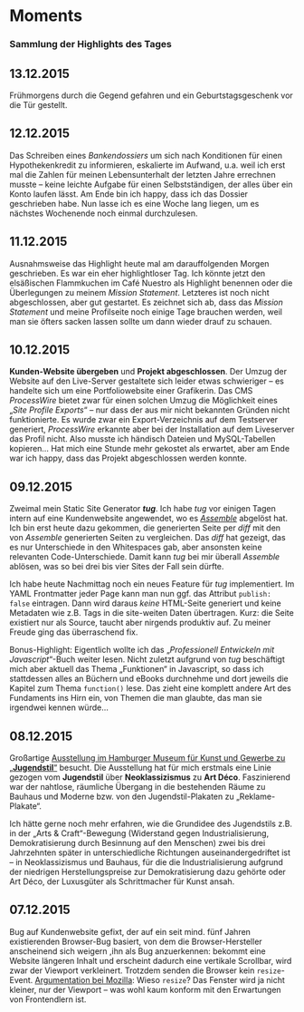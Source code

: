 # Moments

### Sammlung der Highlights des Tages


13.12.2015
---
Frühmorgens durch die Gegend gefahren und ein Geburtstagsgeschenk vor die Tür gestellt.


12.12.2015
---
Das Schreiben eines _Bankendossiers_ um sich nach Konditionen für einen Hypothekenkredit zu informieren, eskalierte im Aufwand, u.a. weil ich erst mal die Zahlen für meinen Lebensunterhalt der letzten Jahre errechnen musste – keine leichte Aufgabe für einen Selbstständigen, der alles über ein Konto laufen lässt. Am Ende bin ich happy, dass ich das Dossier geschrieben habe. Nun lasse ich es eine Woche lang liegen, um es nächstes Wochenende noch einmal durchzulesen.


11.12.2015
---
Ausnahmsweise das Highlight heute mal am darauffolgenden Morgen geschrieben. Es war ein eher highlightloser Tag. Ich könnte jetzt den elsäßischen Flammkuchen im Café Nuestro als Highlight benennen oder die Überlegungen zu meinem _Mission Statement_. Letzteres ist noch nicht abgeschlossen, aber gut gestartet. Es zeichnet sich ab, dass das _Mission Statement_ und meine Profilseite noch einige Tage brauchen werden, weil man sie öfters sacken lassen sollte um dann wieder drauf zu schauen.

10.12.2015
---
__Kunden-Website übergeben__ und __Projekt abgeschlossen__. Der Umzug der Website auf den Live-Server gestaltete sich leider etwas schwieriger – es handelte sich um eine Portfoliowebsite einer Grafikerin. Das CMS _ProcessWire_ bietet zwar für einen solchen Umzug die Möglichkeit eines „_Site Profile Exports_“ – nur dass der aus mir nicht bekannten Gründen nicht funktionierte. Es wurde zwar ein Export-Verzeichnis auf dem Testserver generiert, _ProcessWire_ erkannte aber bei der Installation auf dem Liveserver das Profil nicht. Also musste ich händisch Dateien und MySQL-Tabellen kopieren… Hat mich eine Stunde mehr gekostet als erwartet, aber am Ende war ich happy, dass das Projekt abgeschlossen werden konnte.


09.12.2015
---
Zweimal mein Static Site Generator ___tug___. Ich habe _tug_ vor einigen Tagen intern auf eine Kundenwebsite angewendet, wo es [_Assemble_](http://assemble.io) abgelöst hat. Ich bin erst heute dazu gekommen, die generierten Seite per _diff_ mit den von _Assemble_ generierten Seiten zu vergleichen. Das _diff_ hat gezeigt, das es nur Unterschiede in den Whitespaces gab, aber ansonsten keine relevanten Code-Unterschiede. Damit kann _tug_ bei mir überall _Assemble_ ablösen, was so bei drei bis vier Sites der Fall sein dürfte.

Ich habe heute Nachmittag noch ein neues Feature für _tug_ implementiert. Im YAML Frontmatter jeder Page kann man nun ggf. das Attribut `publish: false` eintragen. Dann wird daraus _keine_ HTML-Seite generiert und keine Metadaten wie z.B. Tags in die site-weiten Daten übertragen. Kurz: die Seite existiert nur als Source, taucht aber nirgends produktiv auf. Zu meiner Freude ging das überraschend fix.

Bonus-Highlight: Eigentlich wollte ich das „_Professionell Entwickeln mit Javascript_“-Buch weiter lesen. Nicht zuletzt aufgrund von _tug_ beschäftigt mich aber aktuell das Thema „Funktionen“ in Javascript, so dass ich stattdessen alles an Büchern und eBooks durchnehme und dort jeweils die Kapitel zum Thema `function()` lese. Das zieht eine komplett andere Art des Fundaments ins Hirn ein, von Themen die man glaubte, das man sie irgendwei kennen würde…


08.12.2015
---
Großartige [Ausstellung im Hamburger Museum für Kunst und Gewerbe zu „__Jugendstil__“](http://www.mkg-hamburg.de/de/ausstellungen/aktuell/jugendstil-die-grosse-utopie.html) besucht. Die Ausstellung hat für mich erstmals eine Linie gezogen vom __Jugendstil__ über __Neoklassizismus__ zu __Art Déco__. Faszinierend war der nahtlose, räumliche Übergang in die bestehenden Räume zu Bauhaus und Moderne bzw. von den Jugendstil-Plakaten zu „Reklame-Plakate“. 

Ich hätte gerne noch mehr erfahren, wie die Grundidee des Jugendstils z.B. in der „Arts & Craft“-Bewegung (Widerstand gegen Industrialisierung, Demokratisierung durch Besinnung auf den Menschen) zwei bis drei Jahrzehnten später in unterschiedliche Richtungen auseinandergedriftet ist – in Neoklassizismus und Bauhaus, für die die Industrialisierung aufgrund der niedrigen Herstellungspreise zur Demokratisierung dazu gehörte oder Art Déco, der Luxusgüter als Schrittmacher für Kunst ansah.

07.12.2015
---
Bug auf Kundenwebsite gefixt, der auf ein seit mind. fünf Jahren existierenden Browser-Bug basiert, von dem die Browser-Hersteller anscheinend sich weigern ,ihn als Bug anzuerkennen: bekommt eine Website längeren Inhalt und erscheint dadurch eine vertikale Scrollbar, wird zwar der Viewport verkleinert. Trotzdem senden die Browser kein `resize`-Event. [Argumentation bei Mozilla](https://bugzilla.mozilla.org/show_bug.cgi?id=592221): Wieso `resize`? Das Fenster wird ja nicht kleiner, nur der Viewport – was wohl kaum konform mit den Erwartungen von Frontendlern ist.
